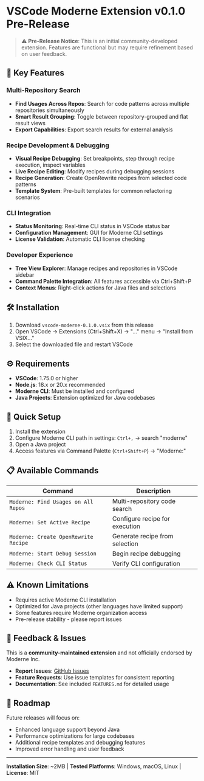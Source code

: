 # VSCode Moderne Extension v0.1.0 Pre-Release

> **⚠️ Pre-Release Notice**: This is an initial community-developed extension. Features are functional but may require refinement based on user feedback.

## 🚀 Key Features

### Multi-Repository Search
- **Find Usages Across Repos**: Search for code patterns across multiple repositories simultaneously
- **Smart Result Grouping**: Toggle between repository-grouped and flat result views
- **Export Capabilities**: Export search results for external analysis

### Recipe Development & Debugging
- **Visual Recipe Debugging**: Set breakpoints, step through recipe execution, inspect variables
- **Live Recipe Editing**: Modify recipes during debugging sessions
- **Recipe Generation**: Create OpenRewrite recipes from selected code patterns
- **Template System**: Pre-built templates for common refactoring scenarios

### CLI Integration
- **Status Monitoring**: Real-time CLI status in VSCode status bar
- **Configuration Management**: GUI for Moderne CLI settings
- **License Validation**: Automatic CLI license checking

### Developer Experience
- **Tree View Explorer**: Manage recipes and repositories in VSCode sidebar
- **Command Palette Integration**: All features accessible via Ctrl+Shift+P
- **Context Menus**: Right-click actions for Java files and selections

## 🛠️ Installation

1. Download `vscode-moderne-0.1.0.vsix` from this release
2. Open VSCode → Extensions (Ctrl+Shift+X) → "..." menu → "Install from VSIX..."
3. Select the downloaded file and restart VSCode

## ⚙️ Requirements

- **VSCode**: 1.75.0 or higher
- **Node.js**: 18.x or 20.x recommended
- **Moderne CLI**: Must be installed and configured
- **Java Projects**: Extension optimized for Java codebases

## 🔧 Quick Setup

1. Install the extension
2. Configure Moderne CLI path in settings: `Ctrl+,` → search "moderne"
3. Open a Java project
4. Access features via Command Palette (`Ctrl+Shift+P`) → "Moderne:"

## 📋 Available Commands

| Command | Description |
|---------|-------------|
| `Moderne: Find Usages on All Repos` | Multi-repository code search |
| `Moderne: Set Active Recipe` | Configure recipe for execution |
| `Moderne: Create OpenRewrite Recipe` | Generate recipe from selection |
| `Moderne: Start Debug Session` | Begin recipe debugging |
| `Moderne: Check CLI Status` | Verify CLI configuration |

## ⚠️ Known Limitations

- Requires active Moderne CLI installation
- Optimized for Java projects (other languages have limited support)
- Some features require Moderne organization access
- Pre-release stability - please report issues

## 🐛 Feedback & Issues

This is a **community-maintained extension** and not officially endorsed by Moderne Inc.

- **Report Issues**: [GitHub Issues](https://github.com/moderneinc/vscode-moderne/issues)
- **Feature Requests**: Use issue templates for consistent reporting
- **Documentation**: See included `FEATURES.md` for detailed usage

## 🚧 Roadmap

Future releases will focus on:
- Enhanced language support beyond Java
- Performance optimizations for large codebases
- Additional recipe templates and debugging features
- Improved error handling and user feedback

---

**Installation Size**: ~2MB | **Tested Platforms**: Windows, macOS, Linux | **License**: MIT